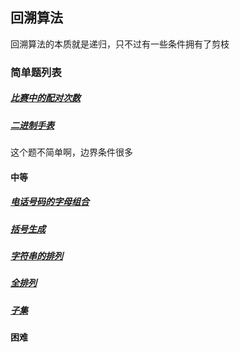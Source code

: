 ## 回溯算法
回溯算法的本质就是递归，只不过有一些条件拥有了剪枝
### 简单题列表
##### [比赛中的配对次数](../../leetcode/editor/cn/[1688]比赛中的配对次数.js)
##### [二进制手表](../../leetcode/editor/cn/[401]二进制手表.js)
这个题不简单啊，边界条件很多
#### 中等
##### [电话号码的字母组合](../../leetcode/editor/cn/[17]电话号码的字母组合.js)
##### [括号生成](../../leetcode/editor/cn/[22]括号生成.js)
##### [字符串的排列](../../leetcode/editor/cn/[剑指Offer38]字符串的排列.js)
##### [全排列](../../leetcode/editor/cn/[46]全排列.js)
##### [子集](../../leetcode/editor/cn/[78]子集.js)
#### 困难
